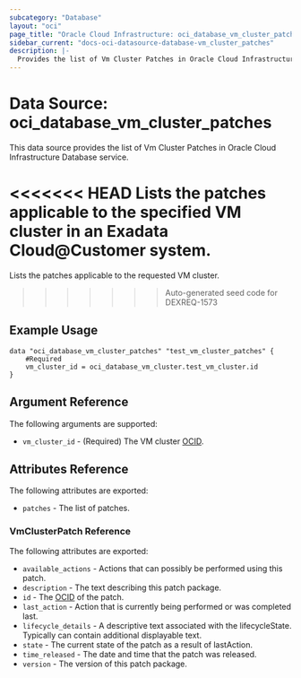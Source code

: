 ```yaml
---
subcategory: "Database"
layout: "oci"
page_title: "Oracle Cloud Infrastructure: oci_database_vm_cluster_patches"
sidebar_current: "docs-oci-datasource-database-vm_cluster_patches"
description: |-
  Provides the list of Vm Cluster Patches in Oracle Cloud Infrastructure Database service
---
```


# Data Source: oci_database_vm_cluster_patches
This data source provides the list of Vm Cluster Patches in Oracle Cloud Infrastructure Database service.

<<<<<<< HEAD
Lists the patches applicable to the specified VM cluster in an Exadata Cloud@Customer system.
=======
Lists the patches applicable to the requested VM cluster.
>>>>>>> Auto-generated seed code for DEXREQ-1573


## Example Usage

```hcl
data "oci_database_vm_cluster_patches" "test_vm_cluster_patches" {
	#Required
	vm_cluster_id = oci_database_vm_cluster.test_vm_cluster.id
}
```

## Argument Reference

The following arguments are supported:

* `vm_cluster_id` - (Required) The VM cluster [OCID](https://docs.cloud.oracle.com/iaas/Content/General/Concepts/identifiers.htm).


## Attributes Reference

The following attributes are exported:

* `patches` - The list of patches.

### VmClusterPatch Reference

The following attributes are exported:

* `available_actions` - Actions that can possibly be performed using this patch.
* `description` - The text describing this patch package.
* `id` - The [OCID](https://docs.cloud.oracle.com/iaas/Content/General/Concepts/identifiers.htm) of the patch.
* `last_action` - Action that is currently being performed or was completed last.
* `lifecycle_details` - A descriptive text associated with the lifecycleState. Typically can contain additional displayable text. 
* `state` - The current state of the patch as a result of lastAction.
* `time_released` - The date and time that the patch was released.
* `version` - The version of this patch package.

